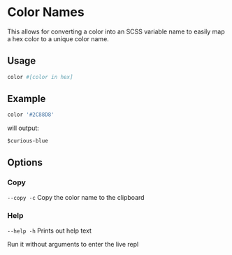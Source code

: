 # Color Names

This allows for converting a color into an SCSS variable name to easily map a hex color to a unique color name.

## Usage

```bash
color #[color in hex]
```

## Example

```bash
color '#2C88D8'
```

will output:

```
$curious-blue
```

## Options

### Copy

`--copy -c` Copy the color name to the clipboard

### Help

`--help -h` Prints out help text

Run it without arguments to enter the live repl
